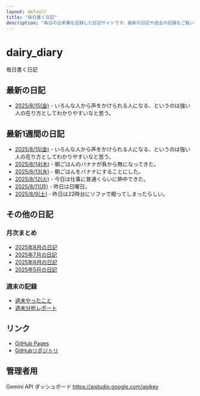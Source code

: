 ```yaml
---
layout: default
title: "毎日書く日記"
description: "毎日の出来事を記録した日記サイトです。最新の日記や過去の記録をご覧いただけます。"
---
```


# dairy_diary

毎日書く日記

## 最新の日記

- [2025/8/15(金)](diary/2025/08/20250815.md) - いろんな人から声をかけられる人になる、というのは強い人の在り方としてわかりやすいなと思う。

## 最新1週間の日記

- [2025/8/15(金)](diary/2025/08/20250815.md) - いろんな人から声をかけられる人になる、というのは強い人の在り方としてわかりやすいなと思う。
- [2025/8/14(木)](diary/2025/08/20250814.md) - 朝ごはんのバナナが負から無になってきた。
- [2025/8/13(水)](diary/2025/08/20250813.md) - 朝ごはんをバナナにすることにした。
- [2025/8/12(火)](diary/2025/08/20250812.md) - 今日は仕事に普通くらいに熱中できた。
- [2025/8/11(月)](diary/2025/08/20250811.md) - 昨日は日曜日。
- [2025/8/9(土)](diary/2025/08/20250809.md) - 昨日は22時台にソファで眠ってしまったらしい。

## その他の日記

### 月次まとめ

- [2025年8月の日記](diary/2025/monthly/202508.md)
- [2025年7月の日記](diary/2025/monthly/202507.md)
- [2025年6月の日記](diary/2025/monthly/202506.md)
- [2025年5月の日記](diary/2025/monthly/202505.md)

### 週末の記録

- [週末やったこと](diary/2025/weekend/weekend_diary.md)
- [週末分析レポート](diary/2025/weekend/analysis_report.md)

## リンク

- [GitHub Pages](https://hika-pan.github.io/daily_diary/)
- [GitHubリポジトリ](https://github.com/hika-pan/daily_diary)

## 管理者用

Gemini API ダッシュボード <https://aistudio.google.com/apikey>
